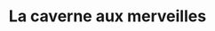---
title: "La caverne aux merveilles"
url: /draguignan/la-caverne-aux-merveilles/
shop: confiserie
---